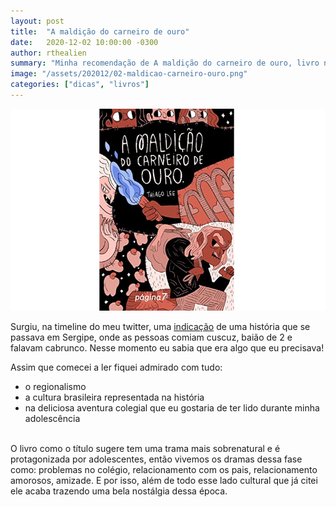 ```yaml
---
layout: post
title:  "A maldição do carneiro de ouro"
date:   2020-12-02 10:00:00 -0300
author: rthealien
summary: "Minha recomendação de A maldição do carneiro de ouro, livro nacional do autor Thiago Lee."
image: "/assets/202012/02-maldicao-carneiro-ouro.png"
categories: ["dicas", "livros"]
---
```


![A maldição do carneiro de ouro](/assets/202012/02-maldicao-carneiro-ouro.png)

Surgiu, na timeline do meu twitter, uma [indicação][1] de uma história que se passava em Sergipe, onde as pessoas comiam cuscuz, baião de 2 e falavam cabrunco. Nesse momento eu sabia que era algo que eu precisava!

Assim que comecei a ler fiquei admirado com tudo: 
-	o regionalismo
-	a cultura brasileira representada na história
-	na deliciosa aventura colegial que eu gostaria de ter lido durante minha adolescência 

<br/>
O livro como o título sugere tem uma trama mais sobrenatural e é protagonizada por adolescentes, então vivemos os dramas dessa fase como: problemas no colégio, relacionamento com os pais, relacionamento amorosos, amizade. E por isso, além de todo esse lado cultural que já citei ele acaba trazendo uma bela nostálgia dessa época.

[1]: https://twitter.com/umbookaholic/status/1308164102385217538 "Recomendação que tive que seguir"
